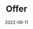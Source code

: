---
# ===== Title, summary, and position in the left sidebar =====
linktitle:  # Title shown in the left sidebar menu
summary:  # Summary of this post
weight: 600
# ============================================================

# ========== Basic metadata ==========
title: Offer
date: 2022-08-11
draft: false
type: book # page type
authors:
  - admin
tags:
  - Jobs
  - Offer
categories:
  - Jobs
toc: true # Show table of contents
# ====================================

# ========== Advanced metadata =========
profile: false  # Show author profile?
reading_time: true # Show estimated reading time?
share: true  # Show social sharing links?
featured: true
comments: true  # Show comments?
disable_comment: false
commentable: true  # Allow visitors to comment? Supported by the Page, Post, and Book content types.
editable: false  # Allow visitors to edit the page? Supported by the Page, Post, and Book content types.

# Optional header image (relative to `assets/media/` folder).
header:
  caption: 
  image:  
---
